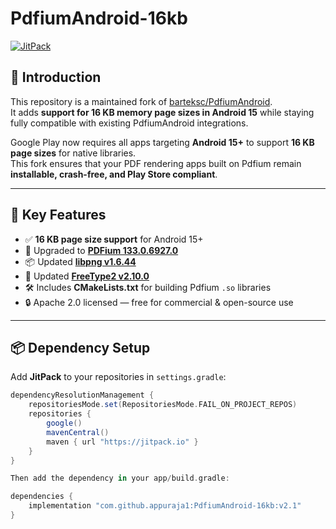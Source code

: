 # PdfiumAndroid-16kb

[![JitPack](https://jitpack.io/v/appuraja1/PdfiumAndroid-16kb.svg)](https://jitpack.io/#appuraja1/PdfiumAndroid-16kb)

## 📖 Introduction
This repository is a maintained fork of [barteksc/PdfiumAndroid](https://github.com/barteksc/PdfiumAndroid).  
It adds **support for 16 KB memory page sizes in Android 15** while staying fully compatible with existing PdfiumAndroid integrations.

Google Play now requires all apps targeting **Android 15+** to support **16 KB page sizes** for native libraries.  
This fork ensures that your PDF rendering apps built on Pdfium remain **installable, crash-free, and Play Store compliant**.

---

## 🚀 Key Features
- ✅ **16 KB page size support** for Android 15+
- 🔄 Upgraded to **[PDFium 133.0.6927.0](https://github.com/bblanchon/pdfium-binaries/releases/tag/chromium%2F6927)**
- 📦 Updated **[libpng v1.6.44](https://github.com/pnggroup/libpng/releases/tag/v1.6.44)**
- 🎨 Updated **[FreeType2 v2.10.0](https://download.savannah.gnu.org/releases/freetype/)**
- 🛠️ Includes **CMakeLists.txt** for building Pdfium `.so` libraries
- 🔒 Apache 2.0 licensed — free for commercial & open-source use

---

## 📦 Dependency Setup

Add **JitPack** to your repositories in `settings.gradle`:
```gradle
dependencyResolutionManagement {
    repositoriesMode.set(RepositoriesMode.FAIL_ON_PROJECT_REPOS)
    repositories {
        google()
        mavenCentral()
        maven { url "https://jitpack.io" }
    }
}

Then add the dependency in your app/build.gradle:

dependencies {
    implementation "com.github.appuraja1:PdfiumAndroid-16kb:v2.1"
}
